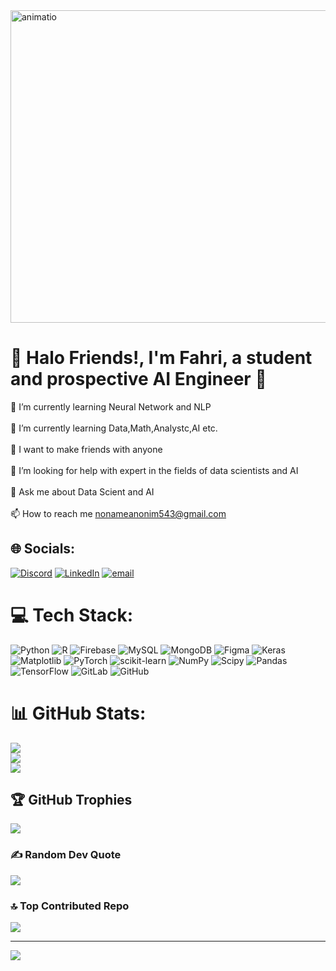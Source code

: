 <img aling="right" alt="animatio" width="700" height="500" src="https://media4.giphy.com/media/5k5vZwRFZR5aZeniqb/giphy.gif?cid=6c09b952hjugkzecsbriqcc98mxuel1km9cyk238b4j4uwpj&ep=v1_gifs_search&rid=giphy.gif&ct=g">

# 👋 Halo Friends!, I'm **Fahri**, a student and prospective **AI Engineer** 🚀
🔭 I’m currently learning Neural Network and NLP<br><br>🌱 I’m currently learning Data,Math,Analystc,AI etc.<br><br>👯 I want to make friends with anyone<br><br>🤝 I’m looking for help with expert in the fields of data scientists and AI<br><br>💬 Ask me about Data Scient and AI<br><br>📫 How to reach me nonameanonim543@gmail.com

## 🌐 Socials:
[![Discord](https://img.shields.io/badge/Discord-%237289DA.svg?logo=discord&logoColor=white)](https://discord.gg/https://discord.com/invite/v3zeSGb) [![LinkedIn](https://img.shields.io/badge/LinkedIn-%230077B5.svg?logo=linkedin&logoColor=white)](https://linkedin.com/in/muhammad-fakhri-aa1b42324) [![email](https://img.shields.io/badge/Email-D14836?logo=gmail&logoColor=white)](mailto:nonameanonim543@gmail.com) 

# 💻 Tech Stack:
![Python](https://img.shields.io/badge/python-3670A0?style=for-the-badge&logo=python&logoColor=ffdd54) ![R](https://img.shields.io/badge/r-%23276DC3.svg?style=for-the-badge&logo=r&logoColor=white) ![Firebase](https://img.shields.io/badge/firebase-%23039BE5.svg?style=for-the-badge&logo=firebase) ![MySQL](https://img.shields.io/badge/mysql-4479A1.svg?style=for-the-badge&logo=mysql&logoColor=white) ![MongoDB](https://img.shields.io/badge/MongoDB-%234ea94b.svg?style=for-the-badge&logo=mongodb&logoColor=white) ![Figma](https://img.shields.io/badge/figma-%23F24E1E.svg?style=for-the-badge&logo=figma&logoColor=white) ![Keras](https://img.shields.io/badge/Keras-%23D00000.svg?style=for-the-badge&logo=Keras&logoColor=white) ![Matplotlib](https://img.shields.io/badge/Matplotlib-%23ffffff.svg?style=for-the-badge&logo=Matplotlib&logoColor=black) ![PyTorch](https://img.shields.io/badge/PyTorch-%23EE4C2C.svg?style=for-the-badge&logo=PyTorch&logoColor=white) ![scikit-learn](https://img.shields.io/badge/scikit--learn-%23F7931E.svg?style=for-the-badge&logo=scikit-learn&logoColor=white) ![NumPy](https://img.shields.io/badge/numpy-%23013243.svg?style=for-the-badge&logo=numpy&logoColor=white) ![Scipy](https://img.shields.io/badge/SciPy-%230C55A5.svg?style=for-the-badge&logo=scipy&logoColor=%white) ![Pandas](https://img.shields.io/badge/pandas-%23150458.svg?style=for-the-badge&logo=pandas&logoColor=white) ![TensorFlow](https://img.shields.io/badge/TensorFlow-%23FF6F00.svg?style=for-the-badge&logo=TensorFlow&logoColor=white) ![GitLab](https://img.shields.io/badge/gitlab-%23181717.svg?style=for-the-badge&logo=gitlab&logoColor=white) ![GitHub](https://img.shields.io/badge/github-%23121011.svg?style=for-the-badge&logo=github&logoColor=white)


# 📊 GitHub Stats:
![](https://github-readme-stats.vercel.app/api?username=FakhriOpenSource&theme=dark&hide_border=false&include_all_commits=false&count_private=false)<br/>
![](https://github-readme-streak-stats.herokuapp.com/?user=FakhriOpenSource&theme=dark&hide_border=false)<br/>
![](https://github-readme-stats.vercel.app/api/top-langs/?username=FakhriOpenSource&theme=dark&hide_border=false&include_all_commits=false&count_private=false&layout=compact)

## 🏆 GitHub Trophies
![](https://github-profile-trophy.vercel.app/?username=FakhriOpenSource&theme=radical&no-frame=false&no-bg=true&margin-w=4)

### ✍️ Random Dev Quote
![](https://quotes-github-readme.vercel.app/api?type=horizontal&theme=radical)

### 🔝 Top Contributed Repo
![](https://github-contributor-stats.vercel.app/api?username=FakhriOpenSource&limit=5&theme=github_dark&combine_all_yearly_contributions=true)

---
[![](https://visitcount.itsvg.in/api?id=FakhriOpenSource&icon=0&color=11)](https://visitcount.itsvg.in)

<!-- Proudly created with GPRM ( https://gprm.itsvg.in ) -->
